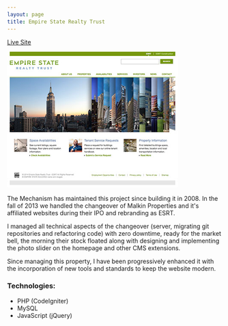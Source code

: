 ```yaml
---
layout: page
title: Empire State Realty Trust
---
```


<a href="http://www.empirestaterealtytrust.com" title="Empire State Realty Trust" rel="external">Live Site</a>

<div class="image-wrap">
	<a href="http://www.empirestaterealtytrust.com" title="Empire State Realty Trust" rel="external">
		<img src="/images/esrt-preview.jpg" title="ESRT Preview" alt="ESRT Preview">
	</a>
</div>

The Mechanism has maintained this project since building it in 2008. In the fall of 2013 we handled the changeover of Malkin Properties and it's affiliated websites during their IPO and rebranding as ESRT.

I managed all technical aspects of the changeover (server, migrating git repositories and refactoring code) with zero downtime, ready for the market bell, the morning their stock floated along with designing and implementing the photo slider on the homepage and other CMS extensions.

Since managing this property, I have been progressively enhanced it with the incorporation of new tools and standards to keep the website modern.

### Technologies:

* PHP (CodeIgniter)
* MySQL
* JavaScript (jQuery)
